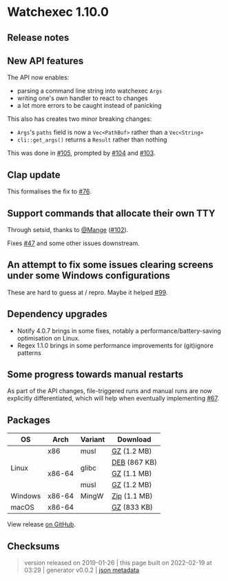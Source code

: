 # Watchexec 1.10.0

## Release notes

<h2>New API features</h2>
<p>The API now enables:</p>
<ul>
<li>parsing a command line string into watchexec <code>Args</code></li>
<li>writing one's own handler to react to changes</li>
<li>a lot more errors to be caught instead of panicking</li>
</ul>
<p>This also has creates two minor breaking changes:</p>
<ul>
<li><code>Args</code>'s <code>paths</code> field is now a <code>Vec&lt;PathBuf&gt;</code> rather than a <code>Vec&lt;String&gt;</code></li>
<li><code>cli::get_args()</code> returns a <code>Result</code> rather than nothing</li>
</ul>
<p>This was done in <a class="issue-link js-issue-link" data-error-text="Failed to load title" data-id="403393276" data-permission-text="Title is private" data-url="https://github.com/watchexec/watchexec/issues/105" data-hovercard-type="pull_request" data-hovercard-url="/watchexec/watchexec/pull/105/hovercard" href="https://github.com/watchexec/watchexec/pull/105">#105</a>, prompted by <a class="issue-link js-issue-link" data-error-text="Failed to load title" data-id="402361805" data-permission-text="Title is private" data-url="https://github.com/watchexec/watchexec/issues/104" data-hovercard-type="pull_request" data-hovercard-url="/watchexec/watchexec/pull/104/hovercard" href="https://github.com/watchexec/watchexec/pull/104">#104</a> and <a class="issue-link js-issue-link" data-error-text="Failed to load title" data-id="400308445" data-permission-text="Title is private" data-url="https://github.com/watchexec/watchexec/issues/103" data-hovercard-type="pull_request" data-hovercard-url="/watchexec/watchexec/pull/103/hovercard" href="https://github.com/watchexec/watchexec/pull/103">#103</a>.</p>
<h2>Clap update</h2>
<p>This formalises the fix to <a class="issue-link js-issue-link" data-error-text="Failed to load title" data-id="289563829" data-permission-text="Title is private" data-url="https://github.com/watchexec/watchexec/issues/76" data-hovercard-type="issue" data-hovercard-url="/watchexec/watchexec/issues/76/hovercard" href="https://github.com/watchexec/watchexec/issues/76">#76</a>.</p>
<h2>Support commands that allocate their own TTY</h2>
<p>Through setsid, thanks to <a class="user-mention" data-hovercard-type="user" data-hovercard-url="/users/Mange/hovercard" data-octo-click="hovercard-link-click" data-octo-dimensions="link_type:self" href="https://github.com/Mange">@Mange</a> (<a class="issue-link js-issue-link" data-error-text="Failed to load title" data-id="400262130" data-permission-text="Title is private" data-url="https://github.com/watchexec/watchexec/issues/102" data-hovercard-type="pull_request" data-hovercard-url="/watchexec/watchexec/pull/102/hovercard" href="https://github.com/watchexec/watchexec/pull/102">#102</a>).</p>
<p>Fixes <a class="issue-link js-issue-link" data-error-text="Failed to load title" data-id="217889720" data-permission-text="Title is private" data-url="https://github.com/watchexec/watchexec/issues/47" data-hovercard-type="issue" data-hovercard-url="/watchexec/watchexec/issues/47/hovercard" href="https://github.com/watchexec/watchexec/issues/47">#47</a> and some other issues downstream.</p>
<h2>An attempt to fix some issues clearing screens under some Windows configurations</h2>
<p>These are hard to guess at / repro. Maybe it helped <a class="issue-link js-issue-link" data-error-text="Failed to load title" data-id="368405131" data-permission-text="Title is private" data-url="https://github.com/watchexec/watchexec/issues/99" data-hovercard-type="issue" data-hovercard-url="/watchexec/watchexec/issues/99/hovercard" href="https://github.com/watchexec/watchexec/issues/99">#99</a>.</p>
<h2>Dependency upgrades</h2>
<ul>
<li>Notify 4.0.7 brings in some fixes, notably a performance/battery-saving optimisation on Linux.</li>
<li>Regex 1.1.0 brings in some performance improvements for (git)ignore patterns</li>
</ul>
<h2>Some progress towards manual restarts</h2>
<p>As part of the API changes, file-triggered runs and manual runs are now explicitly differentiated, which will help when eventually implementing <a class="issue-link js-issue-link" data-error-text="Failed to load title" data-id="260532309" data-permission-text="Title is private" data-url="https://github.com/watchexec/watchexec/issues/67" data-hovercard-type="issue" data-hovercard-url="/watchexec/watchexec/issues/67/hovercard" href="https://github.com/watchexec/watchexec/issues/67">#67</a>.</p>

## Packages

<table class="downloads">
<thead>
<tr>
<th>OS</th>
<th>Arch</th>
<th>Variant</th>
<th>Download</th>

</tr>
</thead>
<tbody>
<tr>
						<td rowspan="4">Linux</td>
						
<td rowspan="1">x86</td>
            
						
<td rowspan="1">musl</td>
            
<td><a class="download" href="https://github.com/watchexec/watchexec/releases/download/1.10.0/watchexec-1.10.0-i686-unknown-linux-musl.tar.gz">GZ</a> (1.2 MB)</td>
						
</tr>
					
<tr>
						
						
<td rowspan="3">x86-64</td>
            
						
<td rowspan="2">glibc</td>
            
<td><a class="download" href="https://github.com/watchexec/watchexec/releases/download/1.10.0/watchexec-1.10.0-x86_64-unknown-linux-gnu.deb">DEB</a> (867 KB)</td>
						
</tr>
					
<tr>
						
						
						
<td><a class="download" href="https://github.com/watchexec/watchexec/releases/download/1.10.0/watchexec-1.10.0-x86_64-unknown-linux-gnu.tar.gz">GZ</a> (1.1 MB)</td>
						
</tr>
					
<tr>
						
						
						
<td rowspan="1">musl</td>
            
<td><a class="download" href="https://github.com/watchexec/watchexec/releases/download/1.10.0/watchexec-1.10.0-x86_64-unknown-linux-musl.tar.gz">GZ</a> (1.2 MB)</td>
						
</tr>
					
<tr>
						<td rowspan="1">Windows</td>
						
<td rowspan="1">x86-64</td>
            
						
<td rowspan="1">MingW</td>
            
<td><a class="download" href="https://github.com/watchexec/watchexec/releases/download/1.10.0/watchexec-1.10.0-x86_64-pc-windows-gnu.zip">Zip</a> (1.1 MB)</td>
						
</tr>
					
<tr>
						<td rowspan="1">macOS</td>
						
<td rowspan="1">x86-64</td>
            
						
<td rowspan="1"></td>
            
<td><a class="download" href="https://github.com/watchexec/watchexec/releases/download/1.10.0/watchexec-1.10.0-x86_64-apple-darwin.tar.gz">GZ</a> (833 KB)</td>
						
</tr>
					</tbody>
</table>


View release [on GitHub](https://github.com/watchexec/watchexec/releases/1.10.0).

## Checksums





>	 version released on 2019-01-26
>	|
>	this page built on 2022-02-19 at 03:29
>	| generator v0.0.2
>	| [json metadata](meta.json)

